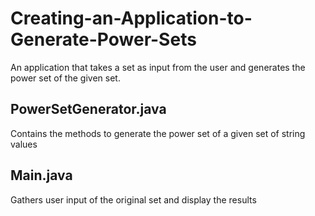 # Creating-an-Application-to-Generate-Power-Sets
An application that takes a set as input from the user and generates the power set of the given set.

## PowerSetGenerator.java
Contains the methods to generate the power set of a given set of string values

## Main.java
Gathers user input of the original set and display the results
